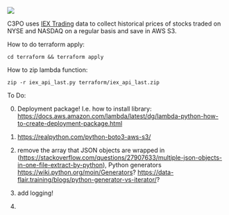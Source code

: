 ![](https://github.com/tomekzbrozek/c3po/blob/master/theme-picture.jpg)

C3PO uses [IEX Trading](https://iextrading.com/developer/) data to collect historical prices of stocks traded on NYSE and NASDAQ on a regular basis and save in AWS S3.

How to do terraform apply:

```
cd terraform && terraform apply
```

How to zip lambda function:

```
zip -r iex_api_last.py terraform/iex_api_last.zip
```

To Do:


0. Deployment package! I.e. how to install library: https://docs.aws.amazon.com/lambda/latest/dg/lambda-python-how-to-create-deployment-package.html

1. https://realpython.com/python-boto3-aws-s3/
2. remove the array that JSON objects are wrapped in (https://stackoverflow.com/questions/27907633/multiple-json-objects-in-one-file-extract-by-python), Python generators https://wiki.python.org/moin/Generators? https://data-flair.training/blogs/python-generator-vs-iterator/?
3. add logging!
4.
